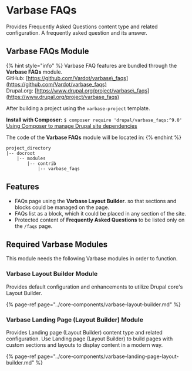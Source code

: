 # Varbase FAQs

Provides Frequently Asked Questions content type and related configuration. A frequently asked question and its answer.

## Varbase FAQs Module

{% hint style="info" %}
Varbase FAQ features are bundled through the **Varbase FAQs** module.  
GitHub: [https://github.com/Vardot/varbase\_faqs](https://github.com/Vardot/varbase_faqs)  
Drupal.org: [https://www.drupal.org/project/varbase\_faqs](https://www.drupal.org/project/varbase_faqs)

After building a project using the `varbase-project` template.

**Install with Composer:** `$ composer require 'drupal/varbase_faqs:^9.0'`  
[Using Composer to manage Drupal site dependencies](https://www.drupal.org/docs/develop/using-composer/using-composer-to-manage-drupal-site-dependencies)

The code of the **Varbase FAQs** module will be located in:
{% endhint %}

```text
project_directory
|-- docroot
    |-- modules
        |-- contrib
            |-- varbase_faqs
```

## Features

* FAQs page using the **Varbase Layout Builder**. so that sections and blocks could be managed on the page.
* FAQs list as a block, which it could be placed in any section of the site.
* Protected content of **Frequently Asked Questions** to be listed only on the `/faqs` page.

## Required Varbase Modules

This module needs the following Varbase modules in order to function.

### Varbase Layout Builder Module

Provides default configuration and enhancements to utilize Drupal core's Layout Builder.

{% page-ref page="../core-components/varbase-layout-builder.md" %}

### Varbase Landing Page \(Layout Builder\) Module

Provides Landing page \(Layout Builder\) content type and related configuration. Use Landing page \(Layout Builder\) to build pages with custom sections and layouts to display content in a modern way.

{% page-ref page="../core-components/varbase-landing-page-layout-builder.md" %}









